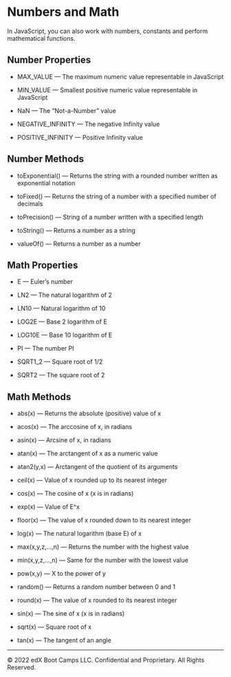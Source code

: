 # Numbers and Math
In JavaScript, you can also work with numbers, constants and perform mathematical functions.

## Number Properties
* MAX_VALUE — The maximum numeric value representable in JavaScript

* MIN_VALUE — Smallest positive numeric value representable in JavaScript

* NaN — The “Not-a-Number” value

* NEGATIVE_INFINITY — The negative Infinity value

* POSITIVE_INFINITY — Positive Infinity value

## Number Methods
* toExponential() — Returns the string with a rounded number written as exponential notation

* toFixed() — Returns the string of a number with a specified number of decimals

* toPrecision() — String of a number written with a specified length

* toString() — Returns a number as a string

* valueOf() — Returns a number as a number

## Math Properties
* E — Euler’s number

* LN2 — The natural logarithm of 2

* LN10 — Natural logarithm of 10

* LOG2E — Base 2 logarithm of E

* LOG10E — Base 10 logarithm of E

* PI — The number PI

* SQRT1_2 — Square root of 1/2

* SQRT2 — The square root of 2

## Math Methods
* abs(x) — Returns the absolute (positive) value of x

* acos(x) — The arccosine of x, in radians

* asin(x) — Arcsine of x, in radians

* atan(x) — The arctangent of x as a numeric value

* atan2(y,x) — Arctangent of the quotient of its arguments

* ceil(x) — Value of x rounded up to its nearest integer

* cos(x) — The cosine of x (x is in radians)

* exp(x) — Value of E^x

* floor(x) — The value of x rounded down to its nearest integer

* log(x) — The natural logarithm (base E) of x

* max(x,y,z,...,n) — Returns the number with the highest value

* min(x,y,z,...,n) — Same for the number with the lowest value

* pow(x,y) — X to the power of y

* random() — Returns a random number between 0 and 1

* round(x) — The value of x rounded to its nearest integer

* sin(x) — The sine of x (x is in radians)

* sqrt(x) — Square root of x

* tan(x) — The tangent of an angle

---
© 2022 edX Boot Camps LLC. Confidential and Proprietary. All Rights Reserved.